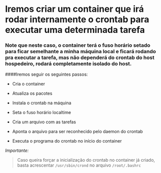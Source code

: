 # Iremos criar um container que irá rodar internamente o crontab para executar uma determinada tarefa

### Note que neste caso, o container terá o fuso horário setado para ficar semelhante a minha máquina local e ficará rodando pra executar a tarefa, mas não dependerá do crontab do host hospedeiro, rodará completamente isolado do host.

####Iremos seguir os seguintes passos:

- Cria o container

- Atualiza os pacotes

- Instala o crontab na máquina

- Seta o fuso horário localtime

- Cria um arquivo com as tarefas

- Aponta o arquivo para ser reconhecido pelo daemon do crontab

- Executa o programa do crontab no início do container


_Importante:_ 

> Caso queira forçar a inicialização do crontab no container já criado, basta acrescentar ```/usr/sbin/crond``` no arquivo ```/root/.bashrc``` 

